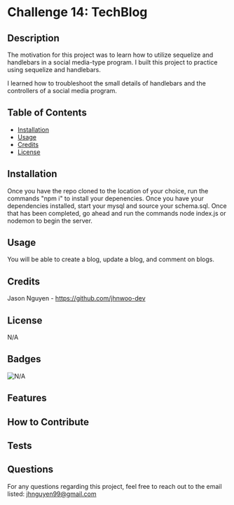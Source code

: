 
# Challenge 14: TechBlog

## Description

The motivation for this project was to learn how to utilize sequelize and handlebars in a social media-type program.
I built this project to practice using sequelize and handlebars.

I learned how to troubleshoot the small details of handlebars and the controllers of a social media program.

## Table of Contents

- [Installation](#installation)
- [Usage](#usage)
- [Credits](#credits)
- [License](#license)

## Installation

Once you have the repo cloned to the location of your choice, run the commands "npm i" to install your depenencies. Once you have your dependencies installed, start your mysql and source your schema.sql. Once that has been completed, go ahead and run the commands node index.js or nodemon to begin the server.

## Usage

You will be able to create a blog, update a blog, and comment on blogs.
    

## Credits

Jason Nguyen - https://github.com/jhnwoo-dev



## License

N/A

## Badges

![N/A](https://img.shields.io/badge/none-%20-blue)

## Features



## How to Contribute



## Tests



## Questions

For any questions regarding this project, feel free to reach out to the email listed:
jhnguyen99@gmail.com
    